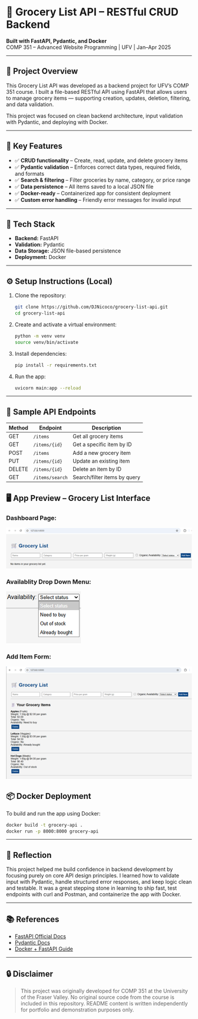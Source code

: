 # 🛒 Grocery List API – RESTful CRUD Backend

**Built with FastAPI, Pydantic, and Docker**  
COMP 351 – Advanced Website Programming | UFV | Jan–Apr 2025

---

## 📌 Project Overview

This Grocery List API was developed as a backend project for UFV’s COMP 351 course. I built a file-based RESTful API using FastAPI that allows users to manage grocery items — supporting creation, updates, deletion, filtering, and data validation.

This project was focused on clean backend architecture, input validation with Pydantic, and deploying with Docker.

---

## 🚀 Key Features

- ✅ **CRUD functionality** – Create, read, update, and delete grocery items  
- ✅ **Pydantic validation** – Enforces correct data types, required fields, and formats  
- ✅ **Search & filtering** – Filter groceries by name, category, or price range  
- ✅ **Data persistence** – All items saved to a local JSON file  
- ✅ **Docker-ready** – Containerized app for consistent deployment  
- ✅ **Custom error handling** – Friendly error messages for invalid input

---

## 🔧 Tech Stack

- **Backend:** FastAPI  
- **Validation:** Pydantic  
- **Data Storage:** JSON file-based persistence  
- **Deployment:** Docker

---

## ⚙️ Setup Instructions (Local)

1. Clone the repository:
   ```bash
   git clone https://github.com/DJNicoco/grocery-list-api.git
   cd grocery-list-api
   ```

2. Create and activate a virtual environment:
   ```bash
   python -m venv venv
   source venv/bin/activate
   ```

3. Install dependencies:
   ```bash
   pip install -r requirements.txt
   ```

4. Run the app:
   ```bash
   uvicorn main:app --reload
   ```

---

## 🧪 Sample API Endpoints

| Method | Endpoint         | Description                   |
|--------|------------------|-------------------------------|
| GET    | `/items`         | Get all grocery items         |
| GET    | `/items/{id}`    | Get a specific item by ID     |
| POST   | `/items`         | Add a new grocery item        |
| PUT    | `/items/{id}`    | Update an existing item       |
| DELETE | `/items/{id}`    | Delete an item by ID          |
| GET    | `/items/search`  | Search/filter items by query  |



## 🖥️ App Preview – Grocery List Interface

### Dashboard Page:

![alt text](<Grocery List Dashboard.png>)

### Availablity Drop Down Menu:

![alt text](<Availability Drop Down Menu.png>)

### Add Item Form:

![alt text](<Added Items.png>)

## 📦 Docker Deployment

To build and run the app using Docker:

```bash
docker build -t grocery-api .
docker run -p 8000:8000 grocery-api
```

---

## 💬 Reflection

This project helped me build confidence in backend development by focusing purely on core API design principles. I learned how to validate input with Pydantic, handle structured error responses, and keep logic clean and testable. 
It was a great stepping stone in learning to ship fast, test endpoints with curl and Postman, and containerize the app with Docker. 

---

## 📚 References

- [FastAPI Official Docs](https://fastapi.tiangolo.com/)
- [Pydantic Docs](https://docs.pydantic.dev/)
- [Docker + FastAPI Guide](https://fastapi.tiangolo.com/deployment/docker/)

---

## 🔒 Disclaimer

> This project was originally developed for COMP 351 at the University of the Fraser Valley. No original source code from the course is included in this repository. README content is written independently for portfolio and demonstration purposes only.
